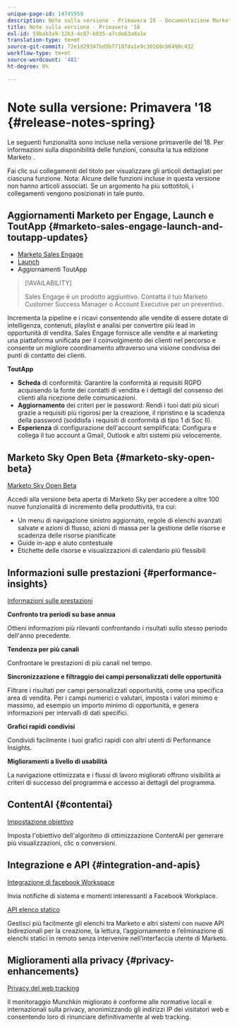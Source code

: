 ```yaml
---
unique-page-id: 14745959
description: Note sulla versione - Primavera 18 - Documentazione Marketo - Documentazione del prodotto
title: Note sulla versione - Primavera '18
exl-id: 59bab3a9-12b3-4c87-b035-a7cde63ada1e
translation-type: tm+mt
source-git-commit: 72e1d29347bd5b77107da1e9c30169cb6490c432
workflow-type: tm+mt
source-wordcount: '481'
ht-degree: 0%

---
```


# Note sulla versione: Primavera &#39;18 {#release-notes-spring}

Le seguenti funzionalità sono incluse nella versione primaverile del 18. Per informazioni sulla disponibilità delle funzioni, consulta la tua edizione Marketo .

Fai clic sui collegamenti del titolo per visualizzare gli articoli dettagliati per ciascuna funzione. Nota: Alcune delle funzioni incluse in questa versione non hanno articoli associati. Se un argomento ha più sottotitoli, i collegamenti vengono posizionati in tale punto.

## Aggiornamenti Marketo per Engage, Launch e ToutApp {#marketo-sales-engage-launch-and-toutapp-updates}

* [Marketo Sales Engage](/help/marketo/product-docs/marketo-sales-connect/getting-started/sales-connect-overview.md)
* [Launch](/help/marketo/product-docs/marketo-sales-connect/getting-started/sales-connect-overview.md)
* Aggiornamenti ToutApp

>[!AVAILABILITY]
>
>Sales Engage è un prodotto aggiuntivo. Contatta il tuo Marketo Customer Success Manager o Account Executive per un preventivo.

Incrementa la pipeline e i ricavi consentendo alle vendite di essere dotate di intelligenza, contenuti, playlist e analisi per convertire più lead in opportunità di vendita. Sales Engage fornisce alle vendite e al marketing una piattaforma unificata per il coinvolgimento dei clienti nel percorso e consente un migliore coordinamento attraverso una visione condivisa dei punti di contatto dei clienti.

**ToutApp**

* **Scheda** di conformità: Garantire la conformità ai requisiti RGPD acquisendo la fonte dei contatti di vendita e i dettagli del consenso dei clienti alla ricezione delle comunicazioni.
* **Aggiornamento** dei criteri per le password: Rendi i tuoi dati più sicuri grazie a requisiti più rigorosi per la creazione, il ripristino e la scadenza della password (soddisfa i requisiti di conformità di tipo 1 di Soc II).
* **Esperienza** di configurazione dell&#39;account semplificata: Configura e collega il tuo account a Gmail, Outlook e altri sistemi più velocemente.

## Marketo Sky Open Beta {#marketo-sky-open-beta}

[Marketo Sky Open Beta](https://help.marketo.com/)

Accedi alla versione beta aperta di Marketo Sky per accedere a oltre 100 nuove funzionalità di incremento della produttività, tra cui:

* Un menu di navigazione sinistro aggiornato, regole di elenchi avanzati salvate e azioni di flusso, azioni di massa per la gestione delle risorse e scadenza delle risorse pianificate
* Guide in-app e aiuto contestuale
* Etichette delle risorse e visualizzazioni di calendario più flessibili

## Informazioni sulle prestazioni {#performance-insights}

[Informazioni sulle prestazioni](/help/marketo/product-docs/reporting/performance-insights/performance-insights-overview.md)

**Confronto tra periodi su base annua**

Ottieni informazioni più rilevanti confrontando i risultati sullo stesso periodo dell&#39;anno precedente.

**Tendenza per più canali**

Confrontare le prestazioni di più canali nel tempo.

**Sincronizzazione e filtraggio dei campi personalizzati delle opportunità**

Filtrare i risultati per campi personalizzati opportunità, come una specifica area di vendita. Per i campi numerici o valutari, imposta i valori minimo e massimo, ad esempio un importo minimo di opportunità, e genera informazioni per intervalli di dati specifici.

**Grafici rapidi condivisi**

Condividi facilmente i tuoi grafici rapidi con altri utenti di Performance Insights.

**Miglioramenti a livello di usabilità**

La navigazione ottimizzata e i flussi di lavoro migliorati offrono visibilità ai criteri di successo del programma e accesso ai dettagli del programma.

## ContentAI {#contentai}

[Impostazione obiettivo](/help/marketo/product-docs/predictive-content/getting-started/algorithm-goal-settings.md)

Imposta l&#39;obiettivo dell&#39;algoritmo di ottimizzazione ContentAI per generare più visualizzazioni, clic o conversioni.

## Integrazione e API {#integration-and-apis}

[Integrazione di facebook Workspace](/help/marketo/product-docs/administration/additional-integrations/add-workplace-by-facebook-as-a-launchpoint-service.md)

Invia notifiche di sistema e momenti interessanti a Facebook Workplace.

[API elenco statico](https://developers.marketo.com/rest-api/assets/static-lists/)

Gestisci più facilmente gli elenchi tra Marketo e altri sistemi con nuove API bidirezionali per la creazione, la lettura, l’aggiornamento e l’eliminazione di elenchi statici in remoto senza intervenire nell’interfaccia utente di Marketo.

## Miglioramenti alla privacy {#privacy-enhancements}

[Privacy del web tracking](https://developers.marketo.com/javascript-api/lead-tracking/)

Il monitoraggio Munchkin migliorato è conforme alle normative locali e internazionali sulla privacy, anonimizzando gli indirizzi IP dei visitatori web e consentendo loro di rinunciare definitivamente al web tracking.
